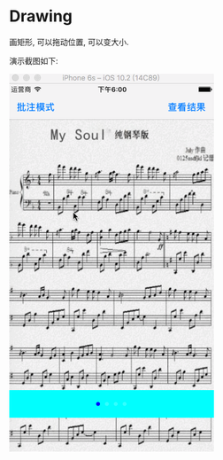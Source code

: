 # Drawing
画矩形, 可以拖动位置, 可以变大小.

演示截图如下:

![image](https://github.com/huicuihui/Drawing/blob/master/Drawing/Screenshots/Drawing.gif)
